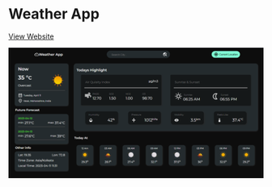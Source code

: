 # Weather App

[View Website](https://climatetracker.vercel.app/)

![Img](./public/climatetracker.png)
